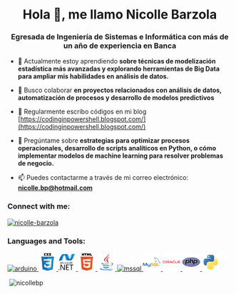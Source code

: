 <h1 align="center">Hola 👋, me llamo Nicolle Barzola</h1>
<h3 align="center">Egresada de Ingeniería de Sistemas e Informática con más de un año de experiencia en Banca</h3>

- 🌱 Actualmente estoy aprendiendo **sobre técnicas de modelización estadística más avanzadas y explorando herramientas de Big Data para ampliar mis habilidades en análisis de datos.**

- 👯 Busco colaborar **en proyectos relacionados con análisis de datos, automatización de procesos y desarrollo de modelos predictivos**

- 📝 Regularmente escribo códigos en mi blog [https://codinginpowershell.blogspot.com/](https://codinginpowershell.blogspot.com/)

- 💬 Pregúntame sobre **estrategias para optimizar procesos operacionales, desarrollo de scripts analíticos en Python, o cómo implementar modelos de machine learning para resolver problemas de negocio.**

- 📫 Puedes contactarme a través de mi correo electrónico: **nicolle.bp@hotmail.com**

<h3 align="left">Connect with me:</h3>
<p align="left">
<a href="https://linkedin.com/in/nicolle-barzola" target="blank"><img align="center" src="https://raw.githubusercontent.com/rahuldkjain/github-profile-readme-generator/master/src/images/icons/Social/linked-in-alt.svg" alt="nicolle-barzola" height="30" width="40" /></a>
</p>

<h3 align="left">Languages and Tools:</h3>
<p align="left"> <a href="https://www.arduino.cc/" target="_blank" rel="noreferrer"> <img src="https://cdn.worldvectorlogo.com/logos/arduino-1.svg" alt="arduino" width="40" height="40"/> </a> <a href="https://www.w3schools.com/css/" target="_blank" rel="noreferrer"> <img src="https://raw.githubusercontent.com/devicons/devicon/master/icons/css3/css3-original-wordmark.svg" alt="css3" width="40" height="40"/> </a> <a href="https://dotnet.microsoft.com/" target="_blank" rel="noreferrer"> <img src="https://raw.githubusercontent.com/devicons/devicon/master/icons/dot-net/dot-net-original-wordmark.svg" alt="dotnet" width="40" height="40"/> </a> <a href="https://www.w3.org/html/" target="_blank" rel="noreferrer"> <img src="https://raw.githubusercontent.com/devicons/devicon/master/icons/html5/html5-original-wordmark.svg" alt="html5" width="40" height="40"/> </a> <a href="https://www.java.com" target="_blank" rel="noreferrer"> <img src="https://raw.githubusercontent.com/devicons/devicon/master/icons/java/java-original.svg" alt="java" width="40" height="40"/> </a> <a href="https://www.microsoft.com/en-us/sql-server" target="_blank" rel="noreferrer"> <img src="https://www.svgrepo.com/show/303229/microsoft-sql-server-logo.svg" alt="mssql" width="40" height="40"/> </a> <a href="https://www.mysql.com/" target="_blank" rel="noreferrer"> <img src="https://raw.githubusercontent.com/devicons/devicon/master/icons/mysql/mysql-original-wordmark.svg" alt="mysql" width="40" height="40"/> </a> <a href="https://www.oracle.com/" target="_blank" rel="noreferrer"> <img src="https://raw.githubusercontent.com/devicons/devicon/master/icons/oracle/oracle-original.svg" alt="oracle" width="40" height="40"/> </a> <a href="https://www.php.net" target="_blank" rel="noreferrer"> <img src="https://raw.githubusercontent.com/devicons/devicon/master/icons/php/php-original.svg" alt="php" width="40" height="40"/> </a> <a href="https://www.python.org" target="_blank" rel="noreferrer"> <img src="https://raw.githubusercontent.com/devicons/devicon/master/icons/python/python-original.svg" alt="python" width="40" height="40"/> </a> </p>

<p>&nbsp;<img align="center" src="https://github-readme-stats.vercel.app/api?username=nicollebp&show_icons=true&locale=en" alt="nicollebp" /></p>
